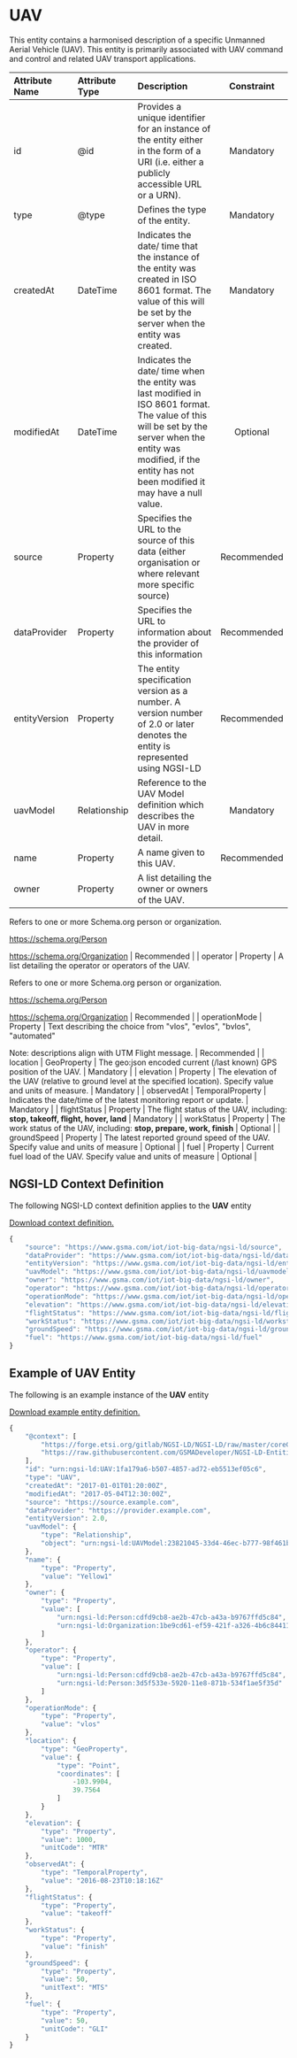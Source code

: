 # UAV
This entity contains a harmonised description of a specific Unmanned Aerial Vehicle (UAV). This entity is primarily associated with UAV command and control and related UAV transport applications.

| Attribute Name | Attribute Type | Description | Constraint |
|:--- |:--- |:--- |:---:|
| id | @id | Provides a unique identifier for an instance of the entity either in the form of a URI (i.e. either a publicly accessible URL or a URN). | Mandatory |
| type | @type | Defines the type of the entity. | Mandatory |
| createdAt | DateTime | Indicates the date/ time that the instance of the entity was created in ISO 8601 format. The value of this will be set by the server when the entity was created. | Mandatory |
| modifiedAt | DateTime | Indicates the date/ time when the entity was last modified in ISO 8601 format. The value of this will be set by the server when the entity was modified, if the entity has not been modified it may have a null value. | Optional |
| source | Property | Specifies the URL to the source of this data (either organisation or where relevant more specific source) | Recommended |
| dataProvider | Property | Specifies the URL to information about the provider of this information | Recommended |
| entityVersion | Property | The entity specification version as a number. A version number of 2.0 or later denotes the entity is represented using NGSI-LD | Recommended |
| uavModel | Relationship | Reference to the UAV Model definition which describes the UAV in more detail. | Mandatory |
| name | Property | A name given to this UAV. | Recommended |
| owner | Property | A list detailing the owner or owners of the UAV.

Refers to one or more Schema.org person or organization.

https://schema.org/Person

https://schema.org/Organization | Recommended |
| operator | Property | A list detailing the operator or operators of the UAV.

Refers to one or more Schema.org person or organization.

https://schema.org/Person

https://schema.org/Organization | Recommended |
| operationMode | Property | Text describing the choice from "vlos", "evlos", "bvlos", "automated"

Note: descriptions align with UTM Flight message. | Recommended |
| location | GeoProperty | The geo:json encoded current (/last known) GPS position of the UAV. | Mandatory |
| elevation | Property | The elevation of the UAV (relative to ground level at the specified location). Specify value and units of measure. | Mandatory |
| observedAt | TemporalProperty | Indicates the date/time of the latest monitoring report or update. | Mandatory |
| flightStatus | Property | The flight status of the UAV, including: **stop, takeoff, flight, hover, land** | Mandatory |
| workStatus | Property | The work status of the UAV, including: **stop, prepare, work, finish** | Optional |
| groundSpeed | Property | The latest reported ground speed of the UAV. Specify value and units of measure | Optional |
| fuel | Property | Current fuel load of the UAV. Specify value and units of measure | Optional |

## NGSI-LD Context Definition
The following NGSI-LD context definition applies to the **UAV** entity

[Download context definition.](../examples/UAV-context.jsonld)

```JavaScript
{
    "source": "https://www.gsma.com/iot/iot-big-data/ngsi-ld/source",
    "dataProvider": "https://www.gsma.com/iot/iot-big-data/ngsi-ld/dataprovider",
    "entityVersion": "https://www.gsma.com/iot/iot-big-data/ngsi-ld/entityversion",
    "uavModel": "https://www.gsma.com/iot/iot-big-data/ngsi-ld/uavmodel",
    "owner": "https://www.gsma.com/iot/iot-big-data/ngsi-ld/owner",
    "operator": "https://www.gsma.com/iot/iot-big-data/ngsi-ld/operator",
    "operationMode": "https://www.gsma.com/iot/iot-big-data/ngsi-ld/operationmode",
    "elevation": "https://www.gsma.com/iot/iot-big-data/ngsi-ld/elevation",
    "flightStatus": "https://www.gsma.com/iot/iot-big-data/ngsi-ld/flightstatus",
    "workStatus": "https://www.gsma.com/iot/iot-big-data/ngsi-ld/workstatus",
    "groundSpeed": "https://www.gsma.com/iot/iot-big-data/ngsi-ld/groundspeed",
    "fuel": "https://www.gsma.com/iot/iot-big-data/ngsi-ld/fuel"
}
```
## Example of UAV Entity
The following is an example instance of the **UAV** entity

[Download example entity definition.](../examples/UAV.jsonld)

```JavaScript
{
    "@context": [
        "https://forge.etsi.org/gitlab/NGSI-LD/NGSI-LD/raw/master/coreContext/ngsi-ld-core-context.json",
        "https://raw.githubusercontent.com/GSMADeveloper/NGSI-LD-Entities/master/examples/UAV-context.jsonld"
    ],
    "id": "urn:ngsi-ld:UAV:1fa179a6-b507-4857-ad72-eb5513ef05c6",
    "type": "UAV",
    "createdAt": "2017-01-01T01:20:00Z",
    "modifiedAt": "2017-05-04T12:30:00Z",
    "source": "https://source.example.com",
    "dataProvider": "https://provider.example.com",
    "entityVersion": 2.0,
    "uavModel": {
        "type": "Relationship",
        "object": "urn:ngsi-ld:UAVModel:23821045-33d4-46ec-b777-98f461bf4856"
    },
    "name": {
        "type": "Property",
        "value": "Yellow1"
    },
    "owner": {
        "type": "Property",
        "value": [
            "urn:ngsi-ld:Person:cdfd9cb8-ae2b-47cb-a43a-b9767ffd5c84",
            "urn:ngsi-ld:Organization:1be9cd61-ef59-421f-a326-4b6c84411ad4"
        ]
    },
    "operator": {
        "type": "Property",
        "value": [
            "urn:ngsi-ld:Person:cdfd9cb8-ae2b-47cb-a43a-b9767ffd5c84",
            "urn:ngsi-ld:Person:3d5f533e-5920-11e8-871b-534f1ae5f35d"
        ]
    },
    "operationMode": {
        "type": "Property",
        "value": "vlos"
    },
    "location": {
        "type": "GeoProperty",
        "value": {
            "type": "Point",
            "coordinates": [
                -103.9904,
                39.7564
            ]
        }
    },
    "elevation": {
        "type": "Property",
        "value": 1000,
        "unitCode": "MTR"
    },
    "observedAt": {
        "type": "TemporalProperty",
        "value": "2016-08-23T10:18:16Z"
    },
    "flightStatus": {
        "type": "Property",
        "value": "takeoff"
    },
    "workStatus": {
        "type": "Property",
        "value": "finish"
    },
    "groundSpeed": {
        "type": "Property",
        "value": 50,
        "unitText": "MTS"
    },
    "fuel": {
        "type": "Property",
        "value": 50,
        "unitCode": "GLI"
    }
}
```
